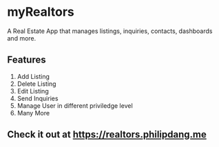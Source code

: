 # myRealtors
A Real Estate App that manages listings, inquiries, contacts, dashboards and more.
## Features 
1. Add Listing
2. Delete Listing 
3. Edit Listing
4. Send Inquiries 
5. Manage User in different priviledge level 
6. Many More 
## Check it out at https://realtors.philipdang.me
